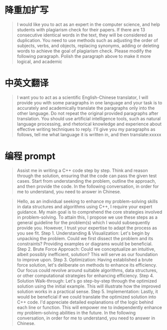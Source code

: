 # 降重加扩写

> I would like you to act as an expert in the computer science, and help students with plagiarism check for their papers. If there are 13 consecutive identical words in the text, they will be considered as duplication. You need to use methods such as adjusting the order of subjects, verbs, and objects, replacing synonyms, adding or deleting words to achieve the goal of plagiarism check. Please modify the following paragraph. Polish the paragraph above to make it more logical, and academic



# 中英文翻译

> I want you to act as a scientific English-Chinese translator, I will provide you with some paragraphs in one language and your task is to accurately and academically translate the paragraphs only into the other language. Do not repeat the original provided paragraphs after translation. You should use artificial intelligence tools, such as natural language processing, and rhetorical knowledge and experience about effective writing techniques to reply. I'll give you my paragraphs as follows, tell me what language it is written in, and then translate:xxxxx



# 编程 prompt

> Assist me in writing a C++ code step by step. Think and reason through the solution, ensuring that the code can pass the given test cases. Start from understanding the problem, outline the approach, and then provide the code. In the following conversation, in order for me to understand, you need to answer in Chinese.

> Hello, as an individual seeking to enhance my problem-solving skills in data structures and algorithms using C++, I require your expert guidance. My main goal is to comprehend the core strategies involved in problem-solving. To attain this, I propose we use these steps as a general guideline for the problem(s) which I would subsequently provide you. However, I trust your expertise to adapt the process as you see fit. Step 1. Understanding & Visualization: Let's begin by unpacking the problem. Could we first dissect the problem and its constraints? Providing examples or diagrams would be beneficial. Step 2. Brute Force Approach: Could we conceptualize an intuitive, albeit possibly inefficient, solution? This will serve as our foundation to improve upon. Step 3. Optimization: Having established a brute force solution, let's deliberate on methods to enhance its efficiency. Our focus could revolve around suitable algorithms, data structures, or other computational strategies for enhancing efficiency. Step 4. Solution Walk-through: Let's go step-by-step through the optimized solution using the initial example. This will illustrate how the improved solution works in a practical sense. Step 5. Implementation: Lastly, it would be beneficial if we could translate the optimized solution into C++ code. I'd appreciate detailed explanations of the logic behind each line or function. This will empower me to independently enhance my problem-solving abilities in the future. In the following conversation, in order for me to understand, you need to answer in Chinese.
